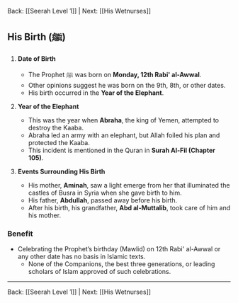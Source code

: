 Back: [[Seerah Level 1]] | Next: [[His Wetnurses]]
## **His Birth (ﷺ)**

1. **Date of Birth**  
   - The Prophet ﷺ was born on **Monday, 12th Rabi' al-Awwal**.  
   - Other opinions suggest he was born on the 9th, 8th, or other dates.  
   - His birth occurred in the **Year of the Elephant**.

2. **Year of the Elephant**  
   - This was the year when **Abraha**, the king of Yemen, attempted to destroy the Kaaba.  
   - Abraha led an army with an elephant, but Allah foiled his plan and protected the Kaaba.  
   - This incident is mentioned in the Quran in **Surah Al-Fil (Chapter 105)**.  

3. **Events Surrounding His Birth**  
   - His mother, **Aminah**, saw a light emerge from her that illuminated the castles of Busra in Syria when she gave birth to him.  
   - His father, **Abdullah**, passed away before his birth.  
   - After his birth, his grandfather, **Abd al-Muttalib**, took care of him and his mother.  

### **Benefit**  
- Celebrating the Prophet’s birthday (Mawlid) on 12th Rabi' al-Awwal or any other date has no basis in Islamic texts.  
  - None of the Companions, the best three generations, or leading scholars of Islam approved of such celebrations.  

---
Back: [[Seerah Level 1]] | Next: [[His Wetnurses]]
